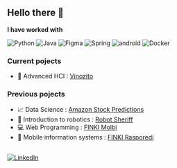 ## Hello there 👋

**I have worked with**

<div display="flex">
  <img src="https://img.shields.io/badge/python-%233776AB.svg?style=for-the-badge&logo=python&logoColor=white" alt="Python"/>
  <img src="https://img.shields.io/badge/java-%23E76D40.svg?style=for-the-badge&logo=java&logoColor=white" alt="Java"/>
  <img src="https://img.shields.io/badge/figma-%230075A9.svg?style=for-the-badge&logo=figma&logoColor=white" alt="Figma"/>
  <img src="https://img.shields.io/badge/spring-%236DB33F.svg?style=for-the-badge&logo=spring&logoColor=white" alt="Spring"/>
  <img src="https://img.shields.io/badge/android-%2300f.svg?style=for-the-badge&logo=android&logoColor=white" alt="android"/>
  <img src="https://img.shields.io/badge/docker-%230db7ed.svg?style=for-the-badge&logo=docker&logoColor=white" alt="Docker"/>

</div>

### Current pojects
- 📱 Advanced HCI : [Vinozito](https://github.com/anastazija-kovachevikj/Vinozito)
### 

### Previous pojects

- 📈 Data Science : [Amazon Stock Predictions](https://github.com/anastazija-kovachevikj/AmazonStockPrediction) 
- 🤖 Introduction to robotics : [Robot Sheriff](https://github.com/anastazija-kovachevikj/RobotSheriff)
- 💻 Web Programming : [FINKI Molbi](https://github.com/anastazija-kovachevikj/FINKI-Molbi)
- 📱 Mobile information systems : [FINKI Rasporedi](https://github.com/nnikolovskiii/FinkiRasporedi)



<div display="flex">
</div>

## 
<div display="flex">

   <a href="https://www.linkedin.com/in/anastazija-kovachevikj-2b442b215/">
    <img src="https://img.shields.io/badge/linkedin-%230077B5.svg?style=for-the-badge&logo=linkedin&logoColor=white" alt="LinkedIn"/>
  </a>
<!--   <a href="mailto:anastazija.kovachevikj@gmail.com">
 <img src="https://img.shields.io/badge/gmail-%23EA4335.svg?style=for-the-badge&logo=gmail&logoColor=white" alt="Gmail"/>
</a> -->
 
</div>

